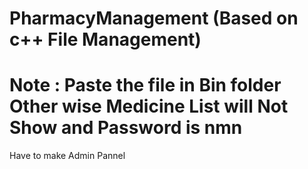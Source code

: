 # PharmacyManagement  (Based on c++ File Management)
# Note : Paste the file in Bin folder Other wise Medicine List will Not Show and Password is nmn
Have to make Admin Pannel
